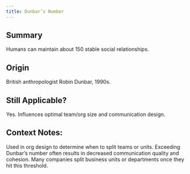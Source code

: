 ```yaml
---
title: Dunbar’s Number
---
```


## Summary

Humans can maintain about 150 stable social relationships.

## Origin

British anthropologist Robin Dunbar, 1990s.

## Still Applicable?

Yes. Influences optimal team/org size and communication design.

## Context Notes:

Used in org design to determine when to split teams or units. Exceeding Dunbar’s number often results in decreased communication quality and cohesion. Many companies split business units or departments once they hit this threshold.
